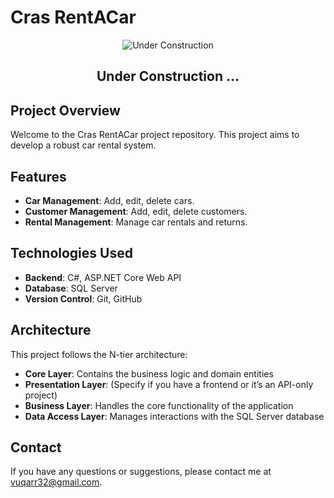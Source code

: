 # Cras RentACar


<div align="center">
  <img src="https://img.icons8.com/ios/100/FFD700/under-construction.png" alt="Under Construction"/>
  <h2>Under Construction ...</h2>
</div>

## Project Overview

Welcome to the Cras RentACar project repository. This project aims to develop a robust car rental system.

## Features

- **Car Management**: Add, edit, delete cars.
- **Customer Management**: Add, edit, delete customers.
- **Rental Management**: Manage car rentals and returns.

## Technologies Used

- **Backend**: C#, ASP.NET Core Web API
- **Database**: SQL Server
- **Version Control**: Git, GitHub

## Architecture

This project follows the N-tier architecture:

- **Core Layer**: Contains the business logic and domain entities
- **Presentation Layer**: (Specify if you have a frontend or it’s an API-only project)
- **Business Layer**: Handles the core functionality of the application
- **Data Access Layer**: Manages interactions with the SQL Server database
  
## Contact
If you have any questions or suggestions, please contact me at vuqarr32@gmail.com.
